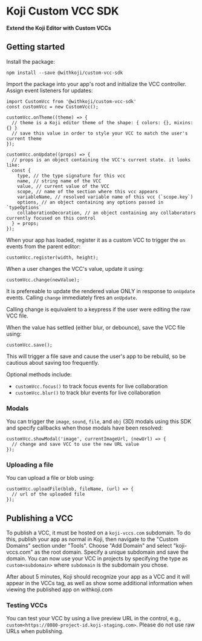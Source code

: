 # Koji Custom VCC SDK
**Extend the Koji Editor with Custom VCCs**

## Getting started

Install the package:
```
npm install --save @withkoji/custom-vcc-sdk
```

Import the package into your app's root and initialize the VCC controller. Assign event listeners for updates:
```
import CustomVcc from '@withkoji/custom-vcc-sdk'
const customVcc = new CustomVcc();

customVcc.onTheme((theme) => {
  // theme is a Koji editor theme of the shape: { colors: {}, mixins: {} }
  // save this value in order to style your VCC to match the user's current theme
});

customVcc.onUpdate((props) => {
  // props is an object containing the VCC's current state. it looks like:
  const {
    type, // the type signature for this vcc
    name, // string name of the VCC
    value, // current value of the VCC
    scope, // name of the section where this vcc appears
    variableName, // resolved variable name of this vcc (`scope.key`)
    options, // an object containing any options passed in `typeOptions`
    collaborationDecoration, // an object containing any collaborators currently focused on this control
  } = props;
});
```

When your app has loaded, register it as a custom VCC to trigger the `on` events from the parent editor:
```
customVcc.register(width, height);
```

When a user changes the VCC's value, update it using:
```
customVcc.change(newValue);
```

It is prefereable to update the rendered value ONLY in response to `onUpdate` events. Calling `change` immediately fires an `onUpdate`.

Calling change is equivalent to a keypress if the user were editing the raw VCC file.

When the value has settled (either blur, or debounce), save the VCC file using:
```
customVcc.save();
```

This will trigger a file save and cause the user's app to be rebuild, so be cautious about saving too frequently.

Optional methods include:
- `customVcc.focus()` to track focus events for live collaboration
- `customVcc.blur()` to track blur events for live collaboration

### Modals

You can trigger the `image`, `sound`, `file`, and `obj` (3D) modals using this SDK and specify callbacks when those modals have been resolved:

```
customVcc.showModal('image', currentImageUrl, (newUrl) => {
  // change and save VCC to use the new URL value
});
```

### Uploading a file

You can upload a file or blob using:

```
customVcc.uploadFile(blob, fileName, (url) => {
  // url of the uploaded file
});
```

## Publishing a VCC

To publish a VCC, it must be hosted on a `koji-vccs.com` subdomain. To do this, publish your app as normal in Koji, then navigate to the "Custom Domains" section under "Tools". Choose "Add Domain" and select "koji-vccs.com" as the root domain. Specify a unique subdomain and save the domain. You can now use your VCC in projects by specifying the type as `custom<subdomain>` where `subdomain` is the subdomain you chose.

After about 5 minutes, Koji should recognize your app as a VCC and it will appear in the VCCs tag, as well as show some additional information when viewing the published app on withkoji.com

### Testing VCCs

You can test your VCC by using a live preview URL in the control, e.g., `custom<https://8080-project-id.koji-staging.com>`. Please do not use raw URLs when publishing.
